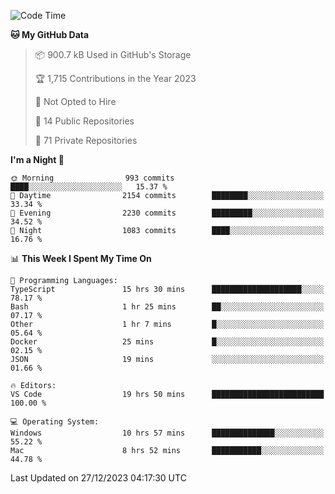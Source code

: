 <!--START_SECTION:waka-->
![Code Time](http://img.shields.io/badge/Code%20Time-5%2C062%20hrs%2023%20mins-blue)

**🐱 My GitHub Data** 

> 📦 900.7 kB Used in GitHub's Storage 
 > 
> 🏆 1,715 Contributions in the Year 2023
 > 
> 🚫 Not Opted to Hire
 > 
> 📜 14 Public Repositories 
 > 
> 🔑 71 Private Repositories 
 > 
**I'm a Night 🦉** 

```text
🌞 Morning                993 commits         ████░░░░░░░░░░░░░░░░░░░░░   15.37 % 
🌆 Daytime                2154 commits        ████████░░░░░░░░░░░░░░░░░   33.34 % 
🌃 Evening                2230 commits        █████████░░░░░░░░░░░░░░░░   34.52 % 
🌙 Night                  1083 commits        ████░░░░░░░░░░░░░░░░░░░░░   16.76 % 
```


📊 **This Week I Spent My Time On** 

```text
💬 Programming Languages: 
TypeScript               15 hrs 30 mins      ████████████████████░░░░░   78.17 % 
Bash                     1 hr 25 mins        ██░░░░░░░░░░░░░░░░░░░░░░░   07.17 % 
Other                    1 hr 7 mins         █░░░░░░░░░░░░░░░░░░░░░░░░   05.64 % 
Docker                   25 mins             █░░░░░░░░░░░░░░░░░░░░░░░░   02.15 % 
JSON                     19 mins             ░░░░░░░░░░░░░░░░░░░░░░░░░   01.66 % 

🔥 Editors: 
VS Code                  19 hrs 50 mins      █████████████████████████   100.00 % 

💻 Operating System: 
Windows                  10 hrs 57 mins      ██████████████░░░░░░░░░░░   55.22 % 
Mac                      8 hrs 52 mins       ███████████░░░░░░░░░░░░░░   44.78 % 
```


 Last Updated on 27/12/2023 04:17:30 UTC
<!--END_SECTION:waka-->

